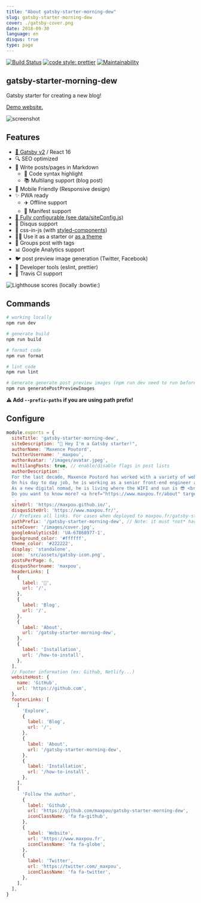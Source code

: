 ```yaml
---
title: "About gatsby-starter-morning-dew"
slug: gatsby-starter-morning-dew
cover: ./gatsby-cover.png
date: 2018-09-30
language: en
disqus: true
type: page
---
```


[![Build Status](https://travis-ci.org/maxpou/gatsby-starter-morning-dew.svg?branch=master)](https://travis-ci.org/maxpou/gatsby-starter-morning-dew) [![code style: prettier](https://img.shields.io/badge/code_style-prettier-ff69b4.svg?style=flat-square)](https://github.com/prettier/prettier) [![Maintainability](https://api.codeclimate.com/v1/badges/e09f1ac1a5cdb2987a6f/maintainability)](https://codeclimate.com/github/maxpou/gatsby-starter-morning-dew/maintainability)


## gatsby-starter-morning-dew

Gatsby starter for creating a new blog!

[Demo website.](https://maxpou.github.io/gatsby-starter-morning-dew/)

![screenshot](https://i.imgur.com/aRTBbKs.jpg)


## Features

- [💜 Gatsby v2](https://www.gatsbyjs.org/) / React 16
- 🔍 SEO optimized
- 💌 Write posts/pages in Markdown
  - 🎨 Code syntax highlight
  - 📚 Multilang support (blog post)
- 📱 Mobile Friendly (Responsive design)
- ✨ PWA ready
  - ✈️ Offline support
  - 📃 Manifest support 
- [🔧 Fully configurable (see data/siteConfig.js)](./data/siteConfig.js)
- 💬 Disqus support
- 💅 css-in-js (with [styled-components](https://www.styled-components.com))
- 🧙‍♀️ Use it as a starter or [as a theme](https://www.gatsbyjs.org/blog/2018-11-11-introducing-gatsby-themes/)
- 🔖 Groups post with tags
- 📊 Google Analytics support
- 🐦 post preview image generation (Twitter, Facebook)
- 💎 Developer tools (eslint, prettier)
- 👷 Travis CI support


![Lighthouse scores (locally :bowtie:)](https://lighthouse.now.sh/?perf=97&pwa=100&a11y=92&bp=100&seo=100)


## Commands

```sh
# working locally
npm run dev

# generate build
npm run build

# format code
npm run format

# lint code
npm run lint

# Generate generate post preview images (npm run dev need to run before)
npm run generatePostPreviewImages
```

**:warning: Add `--prefix-paths` if you are using path prefix!**

## Configure

```js
module.exports = {
  siteTitle: 'gatsby-starter-morning-dew',
  siteDescription: "👋 Hey I'm a Gatsby starter!",
  authorName: 'Maxence Poutord',
  twitterUsername: '_maxpou',
  authorAvatar: '/images/avatar.jpeg',
  multilangPosts: true, // enable/disable flags in post lists
  authorDescription: `
  For the last decade, Maxence Poutord has worked with a variety of web technologies. He is currently focused on front-end development.
  On his day to day job, he is working as a senior front-end engineer at VSware. He is also a frequent tech speaker and a mentor.
  As a new digital nomad, he is living where the WIFI and sun is 😎 <br>
  Do you want to know more? <a href="https://www.maxpou.fr/about" target="_blank">Visit my website!</a>
  `,
  siteUrl: 'https://maxpou.github.io/',
  disqusSiteUrl: 'https://www.maxpou.fr/',
  // Prefixes all links. For cases when deployed to maxpou.fr/gatsby-starter-morning-dew/
  pathPrefix: '/gatsby-starter-morning-dew', // Note: it must *not* have a trailing slash.
  siteCover: '/images/cover.jpg',
  googleAnalyticsId: 'UA-67868977-1',
  background_color: '#ffffff',
  theme_color: '#222222',
  display: 'standalone',
  icon: 'src/assets/gatsby-icon.png',
  postsPerPage: 6,
  disqusShortname: 'maxpou',
  headerLinks: [
    {
      label: '🏡',
      url: '/',
    },
    {
      label: 'Blog',
      url: '/',
    },
    {
      label: 'About',
      url: '/gatsby-starter-morning-dew',
    },
    {
      label: 'Installation',
      url: '/how-to-install',
    },
  ],
  // Footer information (ex: Github, Netlify...)
  websiteHost: {
    name: 'GitHub',
    url: 'https://github.com',
  },
  footerLinks: [
    [
      'Explore',
      {
        label: 'Blog',
        url: '/',
      },
      {
        label: 'About',
        url: '/gatsby-starter-morning-dew',
      },
      {
        label: 'Installation',
        url: '/how-to-install',
      },
    ],
    [
      'Follow the author',
      {
        label: 'Github',
        url: 'https://github.com/maxpou/gatsby-starter-morning-dew',
        iconClassName: 'fa fa-github',
      },
      {
        label: 'Website',
        url: 'https://www.maxpou.fr',
        iconClassName: 'fa fa-globe',
      },
      {
        label: 'Twitter',
        url: 'https://twitter.com/_maxpou',
        iconClassName: 'fa fa-twitter',
      },
    ],
  ],
}
```